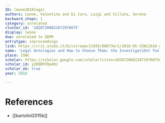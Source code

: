 ```yaml
---
ID: leone2018legal
authors: Leone, Valentina and Di Caro, Luigi and Villata, Serena
backward_steps: 1
category: unrelated
cluster_id: '10207200821872976075'
display: leone
due: unrelated to GDPR
entrytype: inproceedings
link: https://cris.unibo.it/bitstream/11585/800734/1/2018-05-ISWC2018-demo_legal_ontologies.pdf
name: 'Legal Ontologies and How to Choose Them: the InvestigatiOnt Tool.'
place: ISWC
scholar: https://scholar.google.com/scholar?cites=10207200821872976075&as_sdt=2005&sciodt=0,5&hl=en
scholar_id: y2DQQhFDp40J
scholar_ok: true
year: 2018

---
```


# References

- [[bartolini2015b]]
